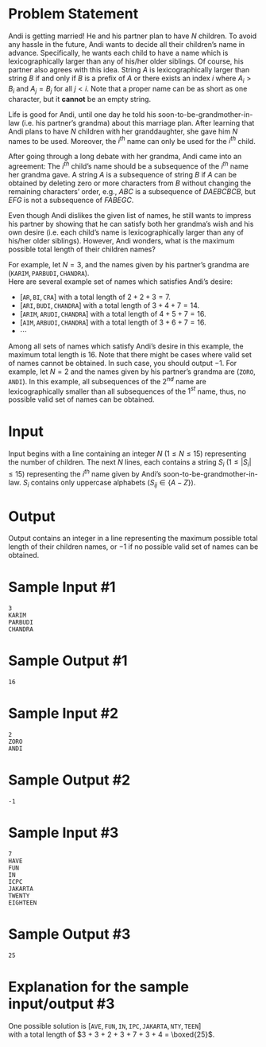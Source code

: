 # Problem Statement

Andi is getting married! He and his partner plan to have $N$ children. To avoid any hassle in the future, Andi wants to decide all their children’s name in advance. Specifically, he wants each child to have a name which is lexicographically larger than any of his/her older siblings. Of course, his partner also agrees with this idea. String $A$ is lexicographically larger than string $B$ if and only if $B$ is a prefix of $A$ or there exists an index $i$ where $A_i > B_i$ and $A_j = B_j$ for all $j < i$. Note that a proper name can be as short as one character, but it **cannot** be an empty string.

Life is good for Andi, until one day he told his soon-to-be-grandmother-in-law (i.e. his partner’s grandma) about this marriage plan. After learning that Andi plans to have $N$ children with her granddaughter, she gave him $N$ names to be used. Moreover, the $i^{th}$ name can only be used for the $i^{th}$ child.

After going through a long debate with her grandma, Andi came into an agreement: The $i^{th}$ child’s name should be a subsequence of the $i^{th}$ name her grandma gave. A string $A$ is a subsequence of string $B$ if $A$ can be obtained by deleting zero or more characters from $B$ without changing the remaining characters’ order, e.g., $ABC$ is a subsequence of $DAEBCBCB$, but $EFG$ is not a subsequence of $FABEGC$.

Even though Andi dislikes the given list of names, he still wants to impress his partner by showing that he can satisfy both her grandma’s wish and his own desire (i.e. each child’s name is lexicographically larger than any of his/her older siblings). However, Andi wonders, what is the maximum possible total length of their children names?

For example, let $N = 3$, and the names given by his partner’s grandma are $(\texttt{KARIM}, \texttt{PARBUDI}, \texttt{CHANDRA})$.  
Here are several example set of names which satisfies Andi’s desire:

- $[\texttt{AR}, \texttt{BI}, \texttt{CRA}]$ with a total length of $2 + 2 + 3 = 7$.
- $[\texttt{ARI}, \texttt{BUDI}, \texttt{CHANDRA}]$ with a total length of $3 + 4 + 7 = 14$.
- $[\texttt{ARIM}, \texttt{ARUDI}, \texttt{CHANDRA}]$ with a total length of $4 + 5 + 7 = 16$.
- $[\texttt{AIM}, \texttt{ARBUDI}, \texttt{CHANDRA}]$ with a total length of $3 + 6 + 7 = 16$.
- $\cdots$

Among all sets of names which satisfy Andi’s desire in this example, the maximum total length is $16$. Note that there might be cases where valid set of names cannot be obtained. In such case, you should output $-1$. For example, let $N = 2$ and the names given by his partner’s grandma are $(\texttt{ZORO}, \texttt{ANDI})$. In this example, all subsequences of the $2^{nd}$ name are lexicographically smaller than all subsequences of the $1^{st}$ name, thus, no possible valid set of names can be obtained.

# Input

Input begins with a line containing an integer $N$ $(1 \le N \le 15)$ representing the number of children. The next $N$ lines, each contains a string $S_i$ $(1 \le |S_i| \le 15)$ representing the $i^{th}$ name given by Andi’s soon-to-be-grandmother-in-law. $S_i$ contains only uppercase alphabets $(S_{ij} \in \{A - Z\})$.

# Output

Output contains an integer in a line representing the maximum possible total length of their children names, or $-1$ if no possible valid set of names can be obtained.

# Sample Input #1
```
3
KARIM
PARBUDI
CHANDRA
```
# Sample Output #1
```
16
```
# Sample Input #2
```
2
ZORO
ANDI
```
# Sample Output #2
```
-1
```
# Sample Input #3
```
7
HAVE
FUN
IN
ICPC
JAKARTA
TWENTY
EIGHTEEN
```
# Sample Output #3
```
25
```
# Explanation for the sample input/output #3

One possible solution is $[\texttt{AVE}, \texttt{FUN}, \texttt{IN}, \texttt{IPC}, \texttt{JAKARTA}, \texttt{NTY}, \texttt{TEEN}]$  
with a total length of $3 + 3 + 2 + 3 + 7 + 3 + 4 = \boxed{25}$.
